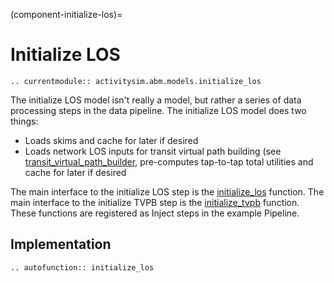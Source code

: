 (component-initialize-los)=
# Initialize LOS

```{eval-rst}
.. currentmodule:: activitysim.abm.models.initialize_los
```

The initialize LOS model isn't really a model, but rather a series of data processing steps in the data pipeline.
The initialize LOS model does two things:

  * Loads skims and cache for later if desired
  * Loads network LOS inputs for transit virtual path building (see [transit_virtual_path_builder](transit_virtual_path_builder), pre-computes tap-to-tap total utilities and cache for later if desired

The main interface to the initialize LOS step is the [initialize_los](activitysim.abm.models.initialize_los.initialize_los)
function.  The main interface to the initialize TVPB step is the [initialize_tvpb](activitysim.abm.models.initialize_los.initialize_tvpb)
function.  These functions are registered as Inject steps in the example Pipeline.


## Implementation

```{eval-rst}
.. autofunction:: initialize_los
```
